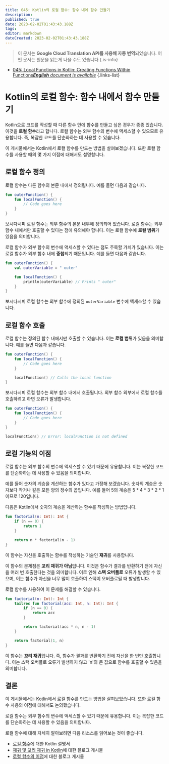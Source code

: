 ```yaml
---
title: 045: Kotlin의 로컬 함수: 함수 내에 함수 만들기
description: 
published: true
date: 2023-02-02T01:43:43.188Z
tags: 
editor: markdown
dateCreated: 2023-02-02T01:43:43.188Z
---
```


> 이 문서는 **Google Cloud Translation API를 사용해 자동 번역**되었습니다.
어떤 문서는 원문을 읽는게 나을 수도 있습니다.{.is-info}



- [045: Local Functions in Kotlin: Creating Functions Within Functions***English** document is available*](/en/Knowledge-base/Kotlin/Learning/045-local-functions-in-kotlin-creating-functions-within-functions)
{.links-list}


# Kotlin의 로컬 함수: 함수 내에서 함수 만들기

Kotlin으로 코드를 작성할 때 다른 함수 안에 함수를 만들고 싶은 경우가 종종 있습니다. 이것을 **로컬 함수**라고 합니다. 로컬 함수는 외부 함수의 변수에 액세스할 수 있으므로 유용합니다. 즉, 복잡한 코드를 단순화하는 데 사용할 수 있습니다.

이 게시물에서는 Kotlin에서 로컬 함수를 만드는 방법을 살펴보겠습니다. 또한 로컬 함수를 사용할 때의 몇 가지 이점에 대해서도 설명합니다.

## 로컬 함수 정의

로컬 함수는 다른 함수의 본문 내에서 정의됩니다. 예를 들면 다음과 같습니다.

```kotlin
fun outerFunction() {
    fun localFunction() {
        // Code goes here
    }
}
```

보시다시피 로컬 함수는 외부 함수의 본문 내부에 정의되어 있습니다. 로컬 함수는 외부 함수 내에서만 호출할 수 있다는 점에 유의해야 합니다. 이는 로컬 함수에 **로컬 범위**가 있음을 의미합니다.

로컬 함수가 외부 함수의 변수에 액세스할 수 있다는 점도 주목할 가치가 있습니다. 이는 로컬 함수가 외부 함수 내에 **중첩**되기 때문입니다. 예를 들면 다음과 같습니다.

```kotlin
fun outerFunction() {
    val outerVariable = " outer"

    fun localFunction() {
        println(outerVariable) // Prints " outer"
    }
}
```

보시다시피 로컬 함수는 외부 함수에 정의된 `outerVariable` 변수에 액세스할 수 있습니다.

## 로컬 함수 호출

로컬 함수는 정의된 함수 내에서만 호출할 수 있습니다. 이는 **로컬 범위**가 있음을 의미합니다. 예를 들면 다음과 같습니다.

```kotlin
fun outerFunction() {
    fun localFunction() {
        // Code goes here
    }

    localFunction() // Calls the local function
}
```

보시다시피 로컬 함수는 외부 함수 내에서 호출됩니다. 외부 함수 외부에서 로컬 함수를 호출하려고 하면 오류가 발생합니다.

```kotlin
fun outerFunction() {
    fun localFunction() {
        // Code goes here
    }
}

localFunction() // Error: localFunction is not defined
```

## 로컬 기능의 이점

로컬 함수는 외부 함수의 변수에 액세스할 수 있기 때문에 유용합니다. 이는 복잡한 코드를 단순화하는 데 사용할 수 있음을 의미합니다.

예를 들어 숫자의 계승을 계산하는 함수가 있다고 가정해 보겠습니다. 숫자의 계승은 숫자보다 작거나 같은 모든 양의 정수의 곱입니다. 예를 들어 5의 계승은 5 * 4 * 3 * 2 * 1이므로 120입니다.

다음은 Kotlin에서 숫자의 계승을 계산하는 함수를 작성하는 방법입니다.

```kotlin
fun factorial(n: Int): Int {
    if (n == 0) {
        return 1
    }

    return n * factorial(n - 1)
}
```

이 함수는 자신을 호출하는 함수를 작성하는 기술인 **재귀**를 사용합니다.

이 함수의 문제점은 **꼬리 재귀가 아님**입니다. 이것은 함수가 결과를 반환하기 전에 자신을 여러 번 호출한다는 것을 의미합니다. 이로 인해 **스택 오버플로** 오류가 발생할 수 있으며, 이는 함수가 자신을 너무 많이 호출하여 스택이 오버플로될 때 발생합니다.

로컬 함수를 사용하여 이 문제를 해결할 수 있습니다.

```kotlin
fun factorial(n: Int): Int {
    tailrec fun factorial(acc: Int, n: Int): Int {
        if (n == 0) {
            return acc
        }

        return factorial(acc * n, n - 1)
    }

    return factorial(1, n)
}
```

이 함수는 **꼬리 재귀**입니다. 즉, 함수가 결과를 반환하기 전에 자신을 한 번만 호출합니다. 이는 스택 오버플로 오류가 발생하지 않고 'n'의 큰 값으로 함수를 호출할 수 있음을 의미합니다.

## 결론

이 게시물에서는 Kotlin에서 로컬 함수를 만드는 방법을 살펴보았습니다. 또한 로컬 함수 사용의 이점에 대해서도 논의했습니다.

로컬 함수는 외부 함수의 변수에 액세스할 수 있기 때문에 유용합니다. 이는 복잡한 코드를 단순화하는 데 사용할 수 있음을 의미합니다.

로컬 함수에 대해 자세히 알아보려면 다음 리소스를 읽어보는 것이 좋습니다.

- [로컬 함수](https://kotlinlang.org/docs/reference/local-functions.html)에 대한 Kotlin 설명서
- [재귀 및 꼬리 재귀 in Kotlin](https://blog.kotlin-academy.com/recursion-and-tail-recursion-in-kotlin-f79bc55a326a)에 대한 블로그 게시물
- [로컬 함수의 이점](https://blog.kotlin-academy.com/the-benefits-of-local-functions-f79bc55a326a)에 대한 블로그 게시물
